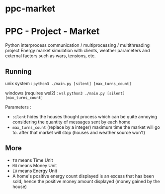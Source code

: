 # ppc-market
# PPC - Project - Market
Python interprocess communication / multiprocessing / multithreading project
Energy market simulation with clients, weather parameters and external factors such as wars, tensions, etc.

## Running
unix system :
`python3 ./main.py [silent] [max_turns_count]`

windows (requires wsl2) :
`wsl`
`python3 ./main.py [silent] [max_turns_count]`

Parameters :
* `silent` hides the houses thought process which can be quite annoying considering the quantity of messages sent by each home
* `max_turns_count` (replace by a integer) maximum time the market will go to. after that market will stop (houses and weather source won't)

## More
* `TU` means Time Unit
* `MU` means Money Unit
* `EU` means Energy Unit
* A home's positive energy count displayed is an excess that has been sold, hence the positive money amount displayed (money gained by the house)